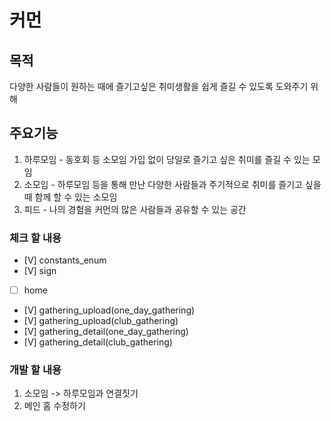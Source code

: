 # 커먼

## 목적
다양한 사람들이 원하는 때에 즐기고싶은 취미생활을 쉽게 즐길 수 있도록 도와주기 위해

## 주요기능
1. 하루모임 - 동호회 등 소모임 가입 없이 당일로 즐기고 싶은 취미를 즐길 수 있는 모임
2. 소모임 - 하루모임 등을 통해 만난 다양한 사람들과 주기적으로 취미를 즐기고 싶을 때 함께 할 수 있는 소모임
3. 피드 - 나의 경험을 커먼의 많은 사람들과 공유할 수 있는 공간

### 체크 할 내용
- [V] constants_enum
- [V] sign
- [ ] home
- [V] gathering_upload(one_day_gathering)
- [V] gathering_upload(club_gathering)
- [V] gathering_detail(one_day_gathering)
- [V] gathering_detail(club_gathering)

### 개발 할 내용
1. 소모임 -> 하루모임과 연결짓기
2. 메인 홈 수정하기